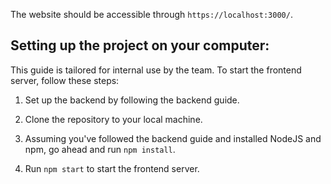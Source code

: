 The website should be accessible through `https://localhost:3000/`.

## Setting up the project on your computer:

This guide is tailored for internal use by the team. To start the frontend server, follow these steps:

1. Set up the backend by following the backend guide.

2. Clone the repository to your local machine.

3. Assuming you've followed the backend guide and installed NodeJS and npm, go ahead and run `npm install`.

4. Run `npm start` to start the frontend server.
